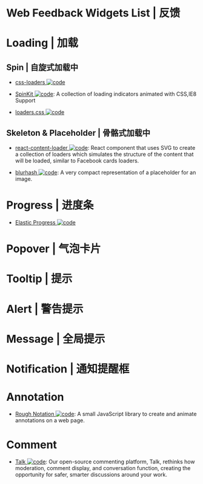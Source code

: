 # Web Feedback Widgets List | 反馈

# Loading | 加载

## Spin | 自旋式加载中

- [css-loaders ![code](https://shorturl.at/dlxyK)](https://github.com/lukehaas/css-loaders)

- [SpinKit ![code](https://shorturl.at/dlxyK)](https://github.com/tobiasahlin/SpinKit): A collection of loading indicators animated with CSS,IE8 Support

- [loaders.css ![code](https://shorturl.at/dlxyK)](https://github.com/ConnorAtherton/loaders.css)

## Skeleton & Placeholder | 骨骼式加载中

- [react-content-loader ![code](https://shorturl.at/dlxyK)](https://github.com/danilowoz/react-content-loader): React component that uses SVG to create a collection of loaders which simulates the structure of the content that will be loaded, similar to Facebook cards loaders.

- [blurhash ![code](https://shorturl.at/dlxyK)](https://github.com/woltapp/blurhash): A very compact representation of a placeholder for an image.

# Progress | 进度条

- [Elastic Progress ![code](https://shorturl.at/dlxyK)](https://github.com/codrops/ElasticProgress)

# Popover | 气泡卡片

# Tooltip | 提示

# Alert | 警告提示

# Message | 全局提示

# Notification | 通知提醒框

# Annotation

- [Rough Notation ![code](https://shorturl.at/dlxyK)](https://roughnotation.com): A small JavaScript library to create and animate annotations on a web page.

# Comment

- [Talk ![code](https://shorturl.at/dlxyK)](https://github.com/coralproject/talk): Our open-source commenting platform, Talk, rethinks how moderation, comment display, and conversation function, creating the opportunity for safer, smarter discussions around your work.
